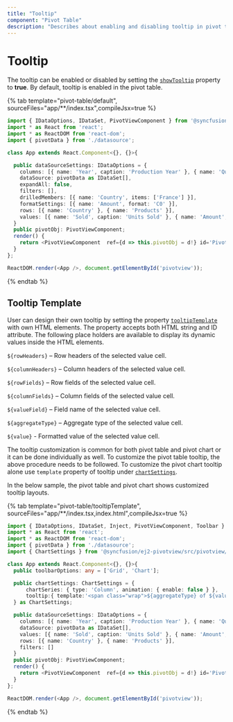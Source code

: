 ```yaml
---
title: "Tooltip"
component: "Pivot Table"
description: "Describes about enabling and disabling tooltip in pivot table"
---
```


# Tooltip

The tooltip can be enabled or disabled by setting the [`showTooltip`](https://ej2.syncfusion.com/react/documentation/api/pivotview/#showtooltip) property to **true**. By default, tooltip is enabled in the pivot table.

{% tab template="pivot-table/default", sourceFiles="app/**/index.tsx",compileJsx=true %}

```typescript
import { IDataOptions, IDataSet, PivotViewComponent } from '@syncfusion/ej2-react-pivotview';
import * as React from 'react';
import * as ReactDOM from 'react-dom';
import { pivotData } from './datasource';

class App extends React.Component<{}, {}>{

  public dataSourceSettings: IDataOptions = {
    columns: [{ name: 'Year', caption: 'Production Year' }, { name: 'Quarter' }],
    dataSource: pivotData as IDataSet[],
    expandAll: false,
    filters: [],
    drilledMembers: [{ name: 'Country', items: ['France'] }],
    formatSettings: [{ name: 'Amount', format: 'C0' }],
    rows: [{ name: 'Country' }, { name: 'Products' }],
    values: [{ name: 'Sold', caption: 'Units Sold' }, { name: 'Amount', caption: 'Sold Amount' }]
  }
  public pivotObj: PivotViewComponent;
  render() {
    return <PivotViewComponent  ref={d => this.pivotObj = d!} id='PivotView' height={350} showTooltip={true} dataSourceSettings={this.dataSourceSettings}></PivotViewComponent>
  }
};

ReactDOM.render(<App />, document.getElementById('pivotview'));

```

{% endtab %}

## Tooltip Template

User can design their own tooltip by setting the property [`tooltipTemplate`](https://ej2.syncfusion.com/react/documentation/api/pivotview#tooltiptemplate) with own HTML elements. The property accepts both HTML string and ID attribute. The following place holders are available to display its dynamic values inside the HTML elements.

`${rowHeaders}` – Row headers of the selected value cell.

`${columnHeaders}`  – Column headers of the selected value cell.

`${rowFields}` – Row fields of the selected value cell.

`${columnFields}` – Column fields of the selected value cell.

`${valueField}` – Field name of the selected value cell.

`${aggregateType}` – Aggregate type of the selected value cell.

`${value}` - Formatted value of the selected value cell.

The tooltip customization is common for both pivot table and pivot chart or it can be done individually as well. To customize the pivot table tooltip, the above procedure needs to be followed. To customize the pivot chart tooltip alone use `template` property of tooltip under [`chartSettings`](https://ej2.syncfusion.com/react/documentation/api/pivotview/chartSettings/).

In the below sample, the pivot table and pivot chart shows customized tooltip layouts.

{% tab template="pivot-table/tooltipTemplate", sourceFiles="app/**/index.tsx,index.html",compileJsx=true %}

```typescript
import { IDataOptions, IDataSet, Inject, PivotViewComponent, Toolbar } from '@syncfusion/ej2-react-pivotview';
import * as React from 'react';
import * as ReactDOM from 'react-dom';
import { pivotData } from './datasource';
import { ChartSettings } from '@syncfusion/ej2-pivotview/src/pivotview/model/chartSettings';

class App extends React.Component<{}, {}>{
  public toolbarOptions: any = ['Grid', 'Chart'];

  public chartSettings: ChartSettings = {
      chartSeries: { type: 'Column', animation: { enable: false } },
      tooltip:{ template:'<span class="wrap">${aggregateType} of ${valueField}: ${value}</span>' }
  } as ChartSettings;

  public dataSourceSettings: IDataOptions = {
    columns: [{ name: 'Year', caption: 'Production Year' }, { name: 'Quarter' }],
    dataSource: pivotData as IDataSet[],
    values: [{ name: 'Sold', caption: 'Units Sold' }, { name: 'Amount', caption: 'Sold Amount' }],
    rows: [{ name: 'Country' }, { name: 'Products' }],
    filters: []
  }
  public pivotObj: PivotViewComponent;
  render() {
    return <PivotViewComponent  ref={d => this.pivotObj = d!} id='PivotView' height={350} showTooltip={true} dataSourceSettings={this.dataSourceSettings} chartSettings={this.chartSettings} displayOption={{ view: 'Both' }} showToolbar={true} tooltipTemplate={"#Template"} toolbar={this.toolbarOptions}><Inject services={[Toolbar]} /></PivotViewComponent>
  }
};

ReactDOM.render(<App />, document.getElementById('pivotview'));

```

{% endtab %}